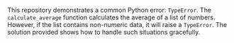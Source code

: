 This repository demonstrates a common Python error: `TypeError`. The `calculate_average` function calculates the average of a list of numbers. However, if the list contains non-numeric data, it will raise a `TypeError`. The solution provided shows how to handle such situations gracefully.